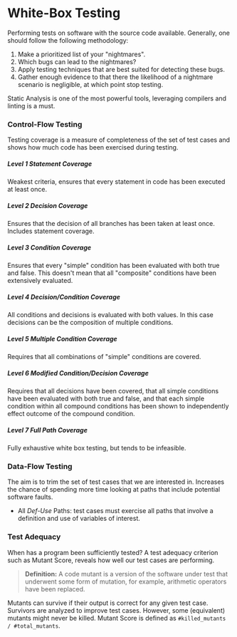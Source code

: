 # White-Box Testing

Performing tests on software with the source code available. Generally, one should follow the following methodology:

1. Make a prioritized list of your "nightmares".
2. Which bugs can lead to the nightmares?
3. Apply testing techniques that are best suited for detecting these bugs.
4. Gather enough evidence to that there the likelihood of a nightmare scenario is negligible, at which point stop testing.

Static Analysis is one of the most powerful tools, leveraging compilers and linting is a must.

### Control-Flow Testing

Testing coverage is a measure of completeness of the set of test cases and shows how much code has been exercised during testing.

##### Level 1 Statement Coverage
Weakest criteria, ensures that every statement in code has been executed at least once.

##### Level 2 Decision Coverage
Ensures that the decision of all branches has been taken at least once. Includes statement coverage.

##### Level 3 Condition Coverage
Ensures that every "simple" condition has been evaluated with both true and false. This doesn't mean that all "composite" conditions have been extensively evaluated.

##### Level 4 Decision/Condition Coverage
All conditions and decisions is evaluated with both values. In this case decisions can be the composition of multiple conditions.

##### Level 5 Multiple Condition Coverage
Requires that all combinations of "simple" conditions are covered.

##### Level 6 Modified Condition/Decision Coverage
Requires that all decisions have been covered, that all simple conditions have been evaluated with both true and false, and that each simple condition within all compound conditions has been shown to independently effect outcome of the compound condition.

##### Level 7 Full Path Coverage
Fully exhaustive white box testing, but tends to be infeasible.


### Data-Flow Testing

The aim is to trim the set of test cases that we are interested in. Increases the chance of spending more time looking at paths that include potential software faults.

* All *Def-Use* Paths: test cases must exercise all paths that involve a definition and use of variables of interest.


### Test Adequacy

When has a program been sufficiently tested? A test adequacy criterion such as Mutant Score, reveals how well our test cases are performing.

> **Definition:** 
> A code mutant is a version of the software under test that underwent some form of mutation, for example, arithmetic operators have been replaced.

Mutants can survive if their output is correct for any given test case. Survivors are analyzed to improve test cases. However, some (equivalent) mutants might never be killed. Mutant Score is defined as `#killed_mutants / #total_mutants`.





